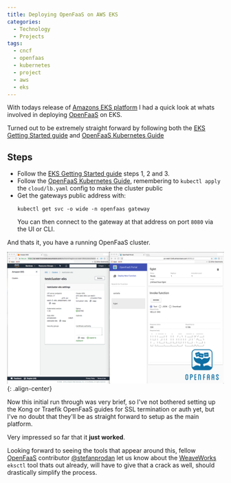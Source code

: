 ```yaml
---
title: Deploying OpenFaaS on AWS EKS
categories:
  - Technology
  - Projects
tags:
  - cncf
  - openfaas
  - kubernetes
  - project
  - aws
  - eks
---
```

With todays release of [Amazons EKS platform](https://aws.amazon.com/eks/) I had a quick look at whats involved in deploying [OpenFaaS](https://www.openfaas.com) on EKS.

Turned out to be extremely straight forward by following both the [EKS Getting Started guide](https://docs.aws.amazon.com/eks/latest/userguide/getting-started.html) and [OpenFaaS Kubernetes Guide](https://docs.openfaas.com/deployment/kubernetes/)

## Steps

- Follow the [EKS Getting Started guide](https://docs.aws.amazon.com/eks/latest/userguide/getting-started.html) steps 1, 2 and 3.
- Follow the [OpenFaaS Kubernetes Guide](https://docs.openfaas.com/deployment/kubernetes/), remembering to `kubectl apply` the `cloud/lb.yaml` config to make the cluster public
- Get the gateways public address with:
    ```
    kubectl get svc -o wide -n openfaas gateway
    ```
  You can then connect to the gateway at that address on port `8080` via the UI or CLI.

And thats it, you have a running OpenFaaS cluster.

![center-aligned-image](/assets/openfaas-on-eks/openfaas-eks.png){: .align-center}

Now this initial run through was very brief, so I've not bothered setting up the Kong or Traefik OpenFaaS guides for SSL termination or auth yet, but I've no doubt that they'll be as straight forward to setup as the main platform.

Very impressed so far that it **just worked**.

Looking forward to seeing the tools that appear around this, fellow [OpenFaaS](https://www.openfaas.com/) contributor [@stefanprodan](https://twitter.com/stefanprodan) let us know about the [WeaveWorks](https://twitter.com/weaveworks) `eksctl` tool thats out already, will have to give that a crack as well, should drastically simplify the process.